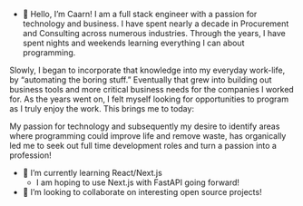 - 👋 Hello, I’m Caarn! I am a full stack engineer with a passion for technology and business. I have spent nearly a decade in Procurement and Consulting across numerous industries. Through the years, I have spent nights and weekends learning everything I can about programming.


Slowly, I began to incorporate that knowledge into my everyday work-life, by “automating the boring stuff.” Eventually that grew into building out business tools and more critical business needs for the companies I worked for. As the years went on, I felt myself looking for opportunities to program as I truly enjoy the work. This brings me to today:


My passion for technology and subsequently my desire to identify areas where programming could improve life and remove waste, has organically led me to seek out full time development roles and turn a passion into a profession!


- 🌱 I’m currently learning React/Next.js
  - I am hoping to use Next.js with FastAPI going forward!
- 💞️ I’m looking to collaborate on interesting open source projects!

<!---
CaarnHeir/CaarnHeir is a ✨ special ✨ repository because its `README.md` (this file) appears on your GitHub profile.
You can click the Preview link to take a look at your changes.
--->

